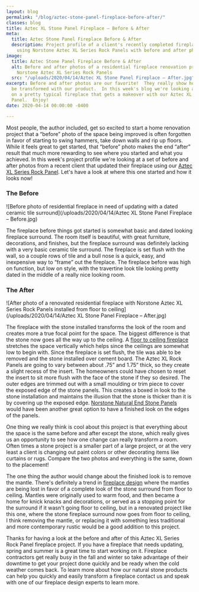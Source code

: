 ```yaml
---
layout: blog
permalink: "/blog/aztec-stone-panel-fireplace-before-after/"
classes: blog
title: Aztec XL Stone Panel Fireplace – Before & After
meta:
  title: Aztec Stone Panel Fireplace Before & After
  description: Project profile of a client's recently completed fireplace renovation
    using Norstone Aztec XL Series Rock Panels with before and after photos
image:
  title: Aztec Stone Panel Fireplace Before & After
  alt: Before and after photos of a residential fireplace renovation project featuring
    Norstone Aztec XL Series Rock Panels
  src: "/uploads/2020/04/14/Aztec XL Stone Panel Fireplace – After.jpg"
excerpt: Before and after photos are our favorite!  They really show how a room can
  be transformed with our product.  In this week's blog we're looking at an update
  on a pretty typical fireplace that gets a makeover with our Aztec XL Series Rock
  Panel.  Enjoy!
date: 2020-04-14 00:00:00 -0400

---
```

Most people, the author included, get so excited to start a home renovation project that a “before” photo of the space being improved is often forgotten in favor of starting to swing hammers, take down walls and rip up floors. While it feels great to get started, that “before” photo makes the end “after” result that much more rewarding to see where you started and what you achieved. In this week's project profile we're looking at a set of before and after photos from a recent client that updated their fireplace using our [Aztec XL Series Rock Panel](https://www.norstoneusa.com/products/thin-stone-veneer-panels/aztec/). Let's have a look at where this one started and how it looks now!

### The Before

![Before photo of residential fireplace in need of updating with a dated ceramic tile surround](/uploads/2020/04/14/Aztec XL Stone Panel Fireplace – Before.jpg)

The fireplace before things got started is somewhat basic and dated looking fireplace surround. The room itself is beautiful, with great furniture, decorations, and finishes, but the fireplace surround was definitely lacking with a very basic ceramic tile surround. The fireplace is set flush with the wall, so a couple rows of tile and a bull nose is a quick, easy, and inexpensive way to “frame” out the fireplace. The fireplace before was high on function, but low on style, with the travertine look tile looking pretty dated in the middle of a really nice looking room.

### The After

![After photo of a renovated residential fireplace with Norstone Aztec XL Series Rock Panels installed from floor to ceiling](/uploads/2020/04/14/Aztec XL Stone Panel Fireplace – After.jpg)

The fireplace with the stone installed transforms the look of the room and creates more a true focal point for the space. The biggest difference is that the stone now goes all the way up to the ceiling. A [floor to ceiling fireplace](https://www.norstoneusa.com/blog/floor-to-ceiling-sierra-xlx-stacked-stone-fireplace/) stretches the space vertically which helps since the ceilings are somewhat low to begin with. Since the fireplace is set flush, the tile was able to be removed and the stone installed over cement board. The Aztec XL Rock Panels are going to vary between about .75” and 1.75” thick, so they create a slight recess of the insert. The homeowners could have chosen to reset the insert to sit more flush with the face of the stone if they so desired. The outer edges are trimmed out with a small moulding or trim piece to cover the exposed edge of the stone panels. This creates a boxed in look to the stone installation and maintains the illusion that the stone is thicker than it is by covering up the exposed edge.  [Norstone Natural End Stone Panels](https://www.norstoneusa.com/blog/natural-ends-norstone-s-latest-addition-to-standard-and-xl-series-rock-panels/) would have been another great option to have a finished look on the edges of the panels.

One thing we really think is cool about this project is that everything about the space is the same before and after except the stone, which really gives us an opportunity to see how one change can really transform a room. Often times a stone project is a smaller part of a large project, or at the very least a client is changing out paint colors or other decorating items like curtains or rugs. Compare the two photos and everything is the same, down to the placement!

The one thing the author would change about the finished look is to remove the mantle. There's definitely a trend in [fireplace design](https://www.norstoneusa.com/gallery/application/fireplace/) where the mantles are being lost in favor of a complete look of the stone surround from floor to ceiling. Mantles were originally used to warm food, and then became a home for knick knacks and decorations, or served as a stopping point for the surround if it wasn't going floor to ceiling, but in a renovated project like this one, where the stone fireplace surround now goes from floor to ceiling, I think removing the mantle, or replacing it with something less traditional and more contemporary rustic would be a good addition to this project.

Thanks for having a look at the before and after of this Aztec XL Series Rock Panel fireplace project. If you have a fireplace that needs updating, spring and summer is a great time to start working on it. Fireplace contractors get really busy in the fall and winter so take advantage of their downtime to get your project done quickly and be ready when the cold weather comes back. To learn more about how our natural stone products can help you quickly and easily transform a fireplace contact us and speak with one of our fireplace design experts to learn more.